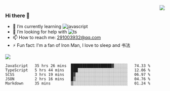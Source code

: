 <img align='right' src='https://github-readme-stats.vercel.app/api?username=niaogege&show_icons=true&theme=radical'/>

### Hi there 👋

- 🌱 I’m currently learning ![javascript](https://img.shields.io/badge/javacript-learn-orange)
- 🤔 I’m looking for help with ![ts](https://img.shields.io/badge/ts-learn-yellow)
- 📫 How to reach me: 291003932@qq.com
- ⚡ Fun fact:  I'm a fan of Iron Man, I love to sleep and 书法

![](https://github-readme-stats.vercel.app/api/top-langs/?username=niaogege&layout=compact)

<!--START_SECTION:waka-->
```text
JavaScript   35 hrs 26 mins  ██████████████████▓░░░░░░   74.33 % 
TypeScript   5 hrs 44 mins   ███░░░░░░░░░░░░░░░░░░░░░░   12.06 % 
SCSS         3 hrs 19 mins   █▓░░░░░░░░░░░░░░░░░░░░░░░   06.97 % 
JSON         2 hrs 16 mins   █▒░░░░░░░░░░░░░░░░░░░░░░░   04.76 % 
Markdown     35 mins         ▒░░░░░░░░░░░░░░░░░░░░░░░░   01.24 % 
```
<!--END_SECTION:waka-->
